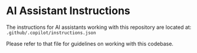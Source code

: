 # AI Assistant Instructions

The instructions for AI assistants working with this repository are located at:
`.github/.copilot/instructions.json`

Please refer to that file for guidelines on working with this codebase.
